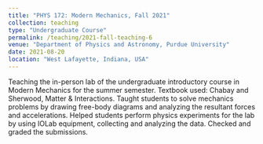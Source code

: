 ```yaml
---
title: "PHYS 172: Modern Mechanics, Fall 2021"
collection: teaching
type: "Undergraduate Course"
permalink: /teaching/2021-fall-teaching-6
venue: "Department of Physics and Astronomy, Purdue University"
date: 2021-08-20
location: "West Lafayette, Indiana, USA"
---
```


Teaching the in-person lab of the undergraduate introductory course in Modern Mechanics for the summer semester. Textbook used: Chabay and Sherwood, Matter & Interactions. 
Taught students to solve mechanics problems by drawing free-body diagrams and analyzing the resultant forces and accelerations. 
Helped students perform physics experiments for the lab by using IOLab equipment, collecting and analyzing the data. Checked and graded the submissions. 
